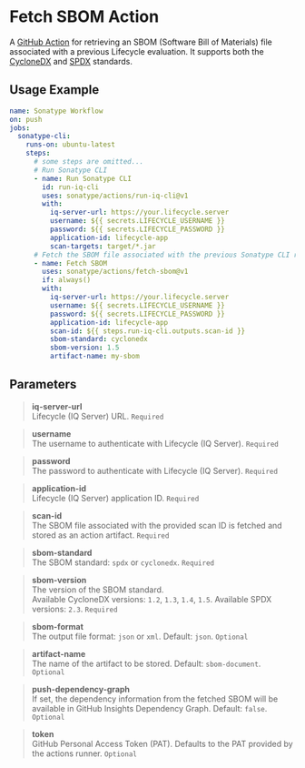 <!--

     Copyright (c) 2023-present Sonatype, Inc. All rights reserved.
     Includes the third-party code listed at https://links.sonatype.com/products/clm/attributions.
     "Sonatype" is a trademark of Sonatype, Inc.

-->

# Fetch SBOM Action

A [GitHub Action](https://github.com/features/actions) for retrieving an SBOM (Software Bill of Materials) file
associated with a previous Lifecycle evaluation. It supports both the [CycloneDX](https://cyclonedx.org/) and
[SPDX](https://spdx.dev/) standards.

## Usage Example

```yaml
name: Sonatype Workflow
on: push
jobs:
  sonatype-cli:
    runs-on: ubuntu-latest
    steps:
      # some steps are omitted...
      # Run Sonatype CLI
      - name: Run Sonatype CLI
        id: run-iq-cli
        uses: sonatype/actions/run-iq-cli@v1
        with:
          iq-server-url: https://your.lifecycle.server
          username: ${{ secrets.LIFECYCLE_USERNAME }}
          password: ${{ secrets.LIFECYCLE_PASSWORD }}
          application-id: lifecycle-app
          scan-targets: target/*.jar
      # Fetch the SBOM file associated with the previous Sonatype CLI run
      - name: Fetch SBOM
        uses: sonatype/actions/fetch-sbom@v1
        if: always()
        with:
          iq-server-url: https://your.lifecycle.server
          username: ${{ secrets.LIFECYCLE_USERNAME }}
          password: ${{ secrets.LIFECYCLE_PASSWORD }}
          application-id: lifecycle-app
          scan-id: ${{ steps.run-iq-cli.outputs.scan-id }}
          sbom-standard: cyclonedx
          sbom-version: 1.5
          artifact-name: my-sbom
```

## Parameters

> **iq-server-url**\
> Lifecycle (IQ Server) URL. `Required`

> **username**\
> The username to authenticate with Lifecycle (IQ Server). `Required`

> **password**\
> The password to authenticate with Lifecycle (IQ Server). `Required`

> **application-id**\
> Lifecycle (IQ Server) application ID. `Required`

> **scan-id**\
> The SBOM file associated with the provided scan ID is fetched and stored as an action artifact. `Required`

> **sbom-standard**\
> The SBOM standard: `spdx` or `cyclonedx`. `Required`

> **sbom-version**\
> The version of the SBOM standard.\
> Available CycloneDX versions: `1.2`, `1.3`, `1.4`, `1.5`. Available SPDX versions: `2.3`. `Required`

> **sbom-format**\
> The output file format: `json` or `xml`. Default: `json`. `Optional`

> **artifact-name**\
> The name of the artifact to be stored. Default: `sbom-document`. `Optional`

> **push-dependency-graph**\
> If set, the dependency information from the fetched SBOM will be available in GitHub Insights Dependency Graph.
> Default: `false`. `Optional`

> **token**\
> GitHub Personal Access Token (PAT). Defaults to the PAT provided by the actions runner. `Optional`
